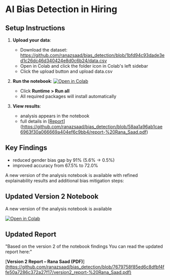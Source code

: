 # AI Bias Detection in Hiring

## Setup Instructions

1. **Upload your data**:
   - Download the dataset: https://github.com/ranazsaad/bias_detection/blob/1bfd94c93dade3ed1c26dc46d340424e8d0c6b24/data.csv 
   - Open in Colab and click the folder icon in Colab's left sidebar
   - Click the upload button and upload data.csv


3. **Run the notebook**:
   [![Open in Colab](https://colab.research.google.com/assets/colab-badge.svg)](https://colab.research.google.com/github/ranazsaad/bias_detection/blob/main/CIS_2025_19_ResearchChallenge.ipynb)
   - Click **Runtime > Run all**
   - All required packages will install automatically


4. **View results**:
   - analysis appears in the notebook
   - full details in [[Report](report-Rana_Saad.pdf)](https://github.com/ranazsaad/bias_detection/blob/58aa1a96ab1cae6963f30a066669a404ef6c9bb4/report-%20Rana_Saad.pdf)

## Key Findings
- reduced gender bias gap by 91% (5.6% → 0.5%)
- improved accuracy from 67.5% to 72.0%



A new version of the analysis notebook is available with refined explainability results and additional bias mitigation steps:

##  Updated Version 2 Notebook

A new version of the analysis notebook is available 

[![Open in Colab](https://colab.research.google.com/assets/colab-badge.svg)](https://colab.research.google.com/github/ranazsaad/bias_detection/blob/7679758f85ed6c8dfbf4ffe50a7286c372a27f17/Version2_CIS_2025_19_ResearchChallenge.ipynb)

## Updated Report
 "Based on the version 2 of the notebook findings
You can read the updated report here:"

[**Version 2 Report – Rana Saad (PDF)**][(https://github.com/ranazsaad/bias_detection/blob/7679758f85ed6c8dfbf4ffe50a7286c372a27f17/version2_report-%20Rana_Saad.pdf)](https://github.com/ranazsaad/bias_detection/blob/1e3b8f2ddb4e7c990e3d4b013715988a35d50a3e/version2_report-%20Rana_Saad.pdf)


